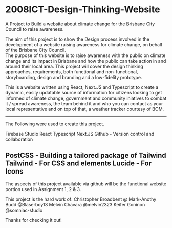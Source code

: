 # 2008ICT-Design-Thinking-Website
A Project to Build a website about climate change for the Brisbane City Council to raise awareness.

The aim of this project is to show the Design process involved in the development of a website raising awareness for climate change, on behalf of the Brisbane City Council.  
The purpose of this website is to raise awareness with the public on climate change and its impact in Brisbane and how the public can take action in and around their local area.
This project will cover the design thinking approaches, requirements, both functional and non-functional, storyboarding, design and branding and a low-fidelity prototype.

This is a website written using React, Next.JS and Typescript to create a dynamic, easily updatable source of information for citizens looking to get informed of climate change, government and community iniatives to combat it / spread awareness, the team behind it and who you can contact as your local representative and on top of that, a weather tracker courtesy of BOM. 

-----------------------------------------------------------------------------
The Following were used to create this project.

Firebase Studio
React
Typescript
Next.JS
Github - Version control and collaboration

PostCSS - Building a tailored package of Tailwind
Tailwind - For CSS and elements
Lucide - For Icons
-----------------------------------------------------------------------------

The aspects of this project available via github will be the functional website portion used in Assignment 1, 2 & 3. 

This project is the hard work of:
Christopher Broadbent @ 
Mark-Anothy Budd @Blaserboy13
Melvin Chavara @melvin2323
Keifer Goninon @somniac-studio

Thanks for checking it out!